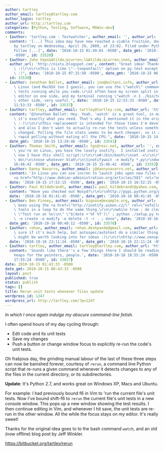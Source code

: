 ```yaml
---
author: tartley
author_email: tartley@tartley.com
author_login: tartley
author_url: http://tartley.com
categories: [Python, Testing, Software, MSWin-dev]
comments:
- {author: 'tartley.com : Testwatcher', author_email: '', author_url: 'http://tartley.com/?p=755',
  content: '[...] This idea may have now reached a viable fruition, documented here.   Posted
    by tartley on Wednesday, April 29, 2009, at 23:02. Filed under Python, Testing.
    Follow [...]', date: '2010-10-15 01:49:01 -0500', date_gmt: '2010-10-15 00:49:01
    -0500', id: 33520}
- {author: Juho Veps&Atilde;&curren;l&Atilde;&curren;inen, author_email: bebraw@gmail.com,
  author_url: 'http://nixtu.blogspot.com', content: "Great idea! Thanks for sharing.\
    \ :)\r\n\r\nThis is like \"--looponfail\" option on py.test except way cooler.\
    \ :)", date: '2010-10-15 07:15:50 -0500', date_gmt: '2010-10-15 06:15:50 -0500',
  id: 33530}
- {author: Jonathan Ballet, author_email: jon@multani.info, author_url: '', content: "Under\
    \ Linux (and MacOSX too I guess), you can use the \"watch\" command to keep your\
    \ tests running while you code.\r\nI often have my screen split in half, my text\
    \ editor on one side, and my terminal running \"watch -n 1 ./bin/test\" on the\
    \ other side, very useful.", date: '2010-10-15 12:53:33 -0500', date_gmt: '2010-10-15
    11:53:33 -0500', id: 33537}
- {author: tartley, author_email: tartley@tartley.com, author_url: 'http://tartley.com',
  content: "@Jonathan Ballet: Hey. Yeah, 'watch' is a great tool, in many situations\
    \ it's exactly what you need. That's why I mentioned it in the original post!\
    \ :-)\r\n\r\nThis replacement is intended for those times I'm developing on Windows,\
    \ and also I don't want to actually re-run the tests unless something's actually\
    \ changed. Polling the file stats seems to be much cheaper, so it allows for more\
    \ rapid polling without eating all the CPU.", date: '2010-10-15 14:28:46 -0500',
  date_gmt: '2010-10-15 13:28:46 -0500', id: 33541}
- {author: Thomas Smith, author_email: tgs@resc.net, author_url: '', content: "When\
    \ you're on Linux, you have the lovely inotify.  I installed inotify-tools, and\
    \ now I have this shell script:\r\n\r\n#!/bin/bash\r\nset -x\r\n\r\nwhile true;\
    \ do\r\n\tnose whatever blah\r\n\tinotifywait -e modify *.py\r\ndone", date: '2010-10-15
    16:46:42 -0500', date_gmt: '2010-10-15 15:46:42 -0500', id: 33553}
- {author: Danny Navarro, author_email: j@dannynavarro.net, author_url: 'http://blog.dannynavarro.net',
  content: 'In Linux you can use incron to launch jobs upon new files or file modifications
    <a href="http://www.debian-administration.org/articles/581" rel="nofollow">incron</a>',
  date: '2010-10-15 17:52:15 -0500', date_gmt: '2010-10-15 16:52:15 -0500', id: 33554}
- {author: Paul Hildebrandt, author_email: paul_hildebrandt@yahoo.com, author_url: '',
  content: "Have you checked out Nosyd?\r\n\r\nhttp://pypi.python.org/pypi/Nosyd/0.0.5",
  date: '2010-10-16 01:41:45 -0500', date_gmt: '2010-10-16 00:41:45 -0500', id: 33569}
- {author: Ben Finney, author_email: bignose@example.org, author_url: '', content: "I've\
    \ been using the <a href=\"http://inotify.aiken.cz/\" rel=\"nofollow\">inotify</a>\
    \ tools in a loop to do the same thing.\r\n\r\nwhile true ; do clear ; printf\
    \ \"Test run at %s\\n\" \"$(date +'%F %T')\" ; python ./setup.py test ; inotifywait\
    \ -e create -e modify -e delete -t -r . ; done", date: '2010-10-16 01:48:12 -0500',
  date_gmt: '2010-10-16 00:48:12 -0500', id: 33570}
- {author: rohan, author_email: rohan.deshpande@gmail.com, author_url: '', content: "Not\
    \ sure if it's much help, but autospec/autotest do a similar thing in Ruby that\
    \ might be worth looking into for ideas :)\r\n\r\nhttp://www.zenspider.com/ZSS/Products/ZenTest/",
  date: '2010-10-16 23:11:24 -0500', date_gmt: '2010-10-16 22:11:24 -0500', id: 33602}
- {author: tartley, author_email: tartley@tartley.com, author_url: 'http://tartley.com',
  content: 'Sounds like there''s a few things there I should be reading about. Thanks
    heaps for the pointers, people.', date: '2010-10-18 18:55:24 -0500', date_gmt: '2010-10-18
    17:55:24 -0500', id: 33657}
date: 2010-10-15 01:43:33 -0500
date_gmt: 2010-10-15 00:43:33 -0500
layout: post
published: true
status: publish
tags: []
title: Rerun unit tests whenever files update
wordpress_id: 1247
wordpress_url: http://tartley.com/?p=1247
---
```


*In which I once again indulge my obscure command-line fetish.*

I often spend hours of my day cycling through:

-   Edit code and its unit tests
-   Save my changes
-   Push a button or change window focus to explicitly re-run the code's
    unit tests.

Oh frabjous day, the grinding manual labour of the last of these three
steps can now be banished forever, courtesy of `rerun`, a command line
Python script that re-runs a given command whenever it detects changes
to any of the files in the current directory, or its subdirectories.

**Update**: It's Python 2.7, and works great on Windows XP, Macs and
Ubuntu.

For example: I had previously bound f6 in Vim to 'run the current file's
unit tests. Now I've bound shift-f6 to `rerun` the current file's
unit tests in a new console window. This pops up a new window showing
the test results. I then continue editing in Vim, and whenever I hit
save, the unit tests are re-run in the other window. All the while the
focus stays on my editor. It's really sweet!

Thanks for the original idea goes to to the bash command `watch`, and an
old (now offline) blog post by Jeff Winkler.

<https://bitbucket.org/tartley/rerun>
